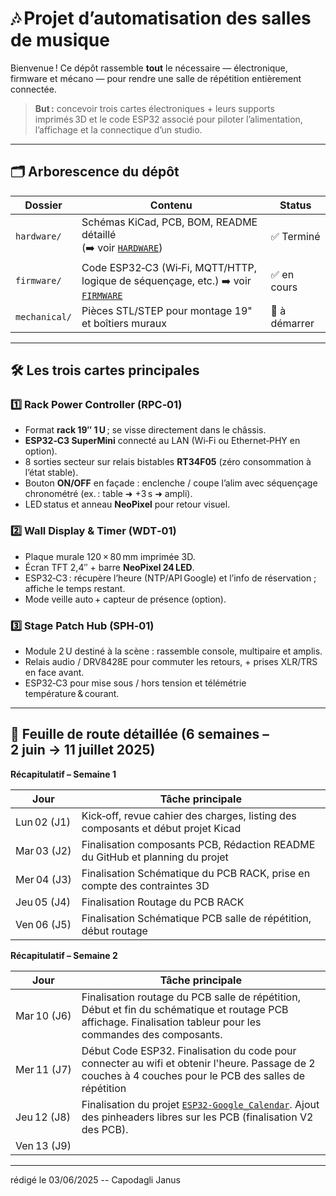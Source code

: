 # 🎶 Projet d’automatisation des salles de musique

Bienvenue ! Ce dépôt rassemble **tout** le nécessaire — électronique, firmware et mécano — pour rendre une salle de répétition entièrement connectée.

> **But :** concevoir trois cartes électroniques + leurs supports imprimés 3D et le code ESP32 associé pour piloter l’alimentation, l’affichage et la connectique d’un studio.

---

## 🗂️ Arborescence du dépôt

| Dossier       | Contenu                                                                                                    | Status        |
| ------------- | ---------------------------------------------------------------------------------------------------------- | ------------- |
| `hardware/`   | Schémas KiCad, PCB, BOM, README détaillé <br>(➡️ voir [`HARDWARE`](https://github.com/DBXYD/2025-CGS-ESP32-IoT/tree/master/Hardware)) | ✅ Terminé |
| `firmware/`   | Code ESP32‑C3 (Wi‑Fi, MQTT/HTTP, logique de séquençage, etc.)   ➡️ voir [`FIRMWARE`](https://github.com/DBXYD/2025-CGS-ESP32-IoT/tree/master/Firmware)                                           | ✅ en cours |
| `mechanical/` | Pièces STL/STEP pour montage 19" et boîtiers muraux                                                        | 🚧 à démarrer   |
---

## 🛠️ Les trois cartes principales

### 1️⃣ **Rack Power Controller (RPC‑01)**

* Format **rack 19″ 1 U** ; se visse directement dans le châssis.
* **ESP32‑C3 SuperMini** connecté au LAN (Wi‑Fi ou Ethernet‑PHY en option).
* 8 sorties secteur sur relais bistables **RT34F05** (zéro consommation à l’état stable).
* Bouton **ON/OFF** en façade : enclenche / coupe l’alim avec séquençage chronométré (ex. : table ➜ +3 s ➜ ampli).
* LED status et anneau **NeoPixel** pour retour visuel.

### 2️⃣ **Wall Display & Timer (WDT‑01)**

* Plaque murale 120 × 80 mm imprimée 3D.
* Écran TFT 2,4″ + barre **NeoPixel 24 LED**.
* ESP32‑C3 : récupère l’heure (NTP/API Google) et l’info de réservation ; affiche le temps restant.
* Mode veille auto + capteur de présence (option).

### 3️⃣ **Stage Patch Hub (SPH‑01)**

* Module 2 U destiné à la scène : rassemble console, multipaire et amplis.
* Relais audio / DRV8428E pour commuter les retours, + prises XLR/TRS en face avant.
* ESP32‑C3 pour mise sous / hors tension et télémétrie température & courant.

---


## 📅 Feuille de route détaillée (6 semaines – 2 juin → 11 juillet 2025)



**Récapitulatif – Semaine 1**

| Jour        | Tâche principale                   |
| ----------- | ---------------------------------- |
| Lun 02 (J1) | Kick‑off, revue cahier des charges, listing des composants et début projet Kicad |
| Mar 03 (J2) | Finalisation composants PCB, Rédaction README du GitHub et planning du projet |
| Mer 04 (J3) | Finalisation Schématique du PCB RACK, prise en compte des contraintes 3D  |
| Jeu 05 (J4) | Finalisation Routage du PCB RACK  |
| Ven 06 (J5) | Finalisation Schématique PCB salle de répétition, début routage  |


**Récapitulatif – Semaine 2**

| Jour        | Tâche principale                   |
| ----------- | ---------------------------------- |
| Mar 10 (J6) | Finalisation routage du PCB salle de répétition, Début et fin du schématique et routage PCB affichage. Finalisation tableur pour les commandes des composants. |
| Mer 11 (J7) | Début Code ESP32. Finalisation du code pour connecter au wifi et obtenir l'heure. Passage de 2 couches à 4 couches pour le PCB des salles de répétition |
| Jeu 12 (J8) | Finalisation du projet [`ESP32-Google_Calendar`](hhttps://github.com/DBXYD/2025-CGS-ESP32-IoT/tree/master/Firmware/Projet_PCB_Affichage/Google_Calendar). Ajout des pinheaders libres sur les PCB (finalisation V2 des PCB).  |
| Ven 13 (J9) |   |



---





rédigé le 03/06/2025 -- Capodagli Janus

